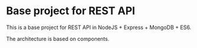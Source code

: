 # Base project for REST API

This is a base project for REST API in NodeJS + Express + MongoDB + ES6.

The architecture is based on components.
